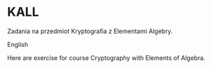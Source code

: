 # KALL

Zadania na przedmiot Kryptografia z Elementami Algebry.

English

Here are exercise for course Cryptography with Elements of Algebra.
